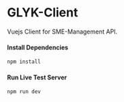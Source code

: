 # GLYK-Client
Vuejs Client for SME-Management API.

#### Install Dependencies
```sh
npm install
```

#### Run Live Test Server

```sh
npm run dev
```
